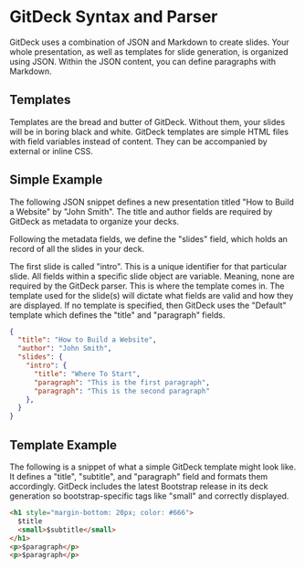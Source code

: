 GitDeck Syntax and Parser
=========================

GitDeck uses a combination of JSON and Markdown to create slides. Your whole presentation,
as well as templates for slide generation, is organized using JSON. Within the JSON content,
you can define paragraphs with Markdown.

Templates
---------

Templates are the bread and butter of GitDeck. Without them, your slides will be in boring
black and white. GitDeck templates are simple HTML files with field variables instead of
content. They can be accompanied by external or inline CSS.

Simple Example
--------------

The following JSON snippet defines a new presentation titled "How to Build a Website" by
"John Smith". The title and author fields are required by GitDeck as metadata to organize
your decks.

Following the metadata fields, we define the "slides" field, which holds an record of
all the slides in your deck.

The first slide is called "intro". This is a unique identifier for that particular slide.
All fields within a specific slide object are variable. Meaning, none are required by the
GitDeck parser. This is where the template comes in. The template used for the slide(s)
will dictate what fields are valid and how they are displayed. If no template is specified,
then GitDeck uses the "Default" template which defines the "title" and "paragraph" fields.


```json
{
  "title": "How to Build a Website",
  "author": "John Smith",
  "slides": {
    "intro": {
      "title": "Where To Start",
      "paragraph": "This is the first paragraph",
      "paragraph": "This is the second paragraph"
    },
  }
}
```

Template Example
----------------

The following is a snippet of what a simple GitDeck template might look like. It defines
a "title", "subtitle", and "paragraph" field and formats them accordingly. GitDeck includes
the latest Bootstrap release in its deck generation so bootstrap-specific tags like "small"
and correctly displayed.

```html
<h1 style="margin-bottom: 20px; color: #666">
  $title
  <small>$subtitle</small>
</h1>
<p>$paragraph</p>
<p>$paragraph</p>
```
